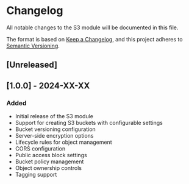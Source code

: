 # Changelog

All notable changes to the S3 module will be documented in this file.

The format is based on [Keep a Changelog](https://keepachangelog.com/en/1.0.0/),
and this project adheres to [Semantic Versioning](https://semver.org/spec/v2.0.0.html).

## [Unreleased]

## [1.0.0] - 2024-XX-XX

### Added
- Initial release of the S3 module
- Support for creating S3 buckets with configurable settings
- Bucket versioning configuration
- Server-side encryption options
- Lifecycle rules for object management
- CORS configuration
- Public access block settings
- Bucket policy management
- Object ownership controls
- Tagging support